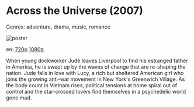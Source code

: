# Across the Universe (2007)

Genres: adventure, drama, music, romance

![poster](http://image.tmdb.org/t/p/w500/447c8Te3DXC46rQvDEixKGO4dS6.jpg)

en:
  [720p](magnet:?xt=urn:btih:160EBDE812E3F2B6362A532A07EBDD72960D51F6&tr=udp://glotorrents.pw:6969/announce&tr=udp://tracker.opentrackr.org:1337/announce&tr=udp://torrent.gresille.org:80/announce&tr=udp://tracker.openbittorrent.com:80&tr=udp://tracker.coppersurfer.tk:6969&tr=udp://tracker.leechers-paradise.org:6969&tr=udp://p4p.arenabg.ch:1337&tr=udp://tracker.internetwarriors.net:1337)
  [1080p](magnet:?xt=urn:btih:7F2A711CD38F477BC1D5590E7FB8D1F716CA8C96&tr=udp://glotorrents.pw:6969/announce&tr=udp://tracker.opentrackr.org:1337/announce&tr=udp://torrent.gresille.org:80/announce&tr=udp://tracker.openbittorrent.com:80&tr=udp://tracker.coppersurfer.tk:6969&tr=udp://tracker.leechers-paradise.org:6969&tr=udp://p4p.arenabg.ch:1337&tr=udp://tracker.internetwarriors.net:1337)
  


When young dockworker Jude leaves Liverpool to find his estranged father in America, he is swept up by the waves of change that are re-shaping the nation. Jude falls in love with Lucy, a rich but sheltered American girl who joins the growing anti-war movement in New York's Greenwich Village. As the body count in Vietnam rises, political tensions at home spiral out of control and the star-crossed lovers find themselves in a psychedelic world gone mad.